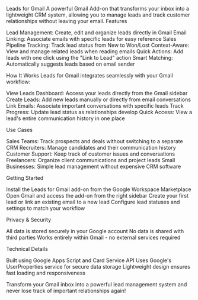Leads for Gmail
A powerful Gmail Add-on that transforms your inbox into a lightweight CRM system, allowing you to manage leads and track customer relationships without leaving your email.
Features

Lead Management: Create, edit and organize leads directly in Gmail
Email Linking: Associate emails with specific leads for easy reference
Sales Pipeline Tracking: Track lead status from New to Won/Lost
Context-Aware: View and manage related leads when reading emails
Quick Actions: Add leads with one click using the "Link to Lead" action
Smart Matching: Automatically suggests leads based on email sender

How It Works
Leads for Gmail integrates seamlessly with your Gmail workflow:

View Leads Dashboard: Access your leads directly from the Gmail sidebar
Create Leads: Add new leads manually or directly from email conversations
Link Emails: Associate important conversations with specific leads
Track Progress: Update lead status as relationships develop
Quick Access: View a lead's entire communication history in one place

Use Cases

Sales Teams: Track prospects and deals without switching to a separate CRM
Recruiters: Manage candidates and their communication history
Customer Support: Keep track of customer issues and conversations
Freelancers: Organize client communications and project leads
Small Businesses: Simple lead management without expensive CRM software

Getting Started

Install the Leads for Gmail add-on from the Google Workspace Marketplace
Open Gmail and access the add-on from the right sidebar
Create your first lead or link an existing email to a new lead
Configure lead statuses and settings to match your workflow

Privacy & Security

All data is stored securely in your Google account
No data is shared with third parties
Works entirely within Gmail - no external services required

Technical Details

Built using Google Apps Script and Card Service API
Uses Google's UserProperties service for secure data storage
Lightweight design ensures fast loading and responsiveness


Transform your Gmail inbox into a powerful lead management system and never lose track of important relationships again!
